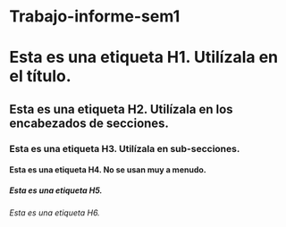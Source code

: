 # Trabajo-informe-sem1
<html>
	<h1>Esta es una etiqueta H1. Utilízala en el título.</h1>
<h2>Esta es una etiqueta H2. Utilízala en los encabezados de secciones.</h2>
<h3>Esta es una etiqueta H3. Utilízala en sub-secciones.</h3>
<h4>Esta es una etiqueta H4. No se usan muy a menudo.</h4>
<h5>Esta es una etiqueta H5.</h5>
<h6>Esta es una etiqueta H6.</h6>
</html>
